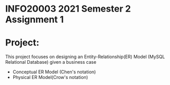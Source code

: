# INFO20003 2021 Semester 2 Assignment 1

# Project:
This project focuses on designing an Entity-Relationship(ER) Model (MySQL Relational Database) given a business case
- Conceptual ER Model (Chen's notation) 
- Physical ER Model(Crow's notation)